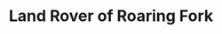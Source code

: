 ---
title: "Land Rover of Roaring Fork"
url: /glenwood-springs/land-rover-of-roaring-fork/
shop: Autohaus
---